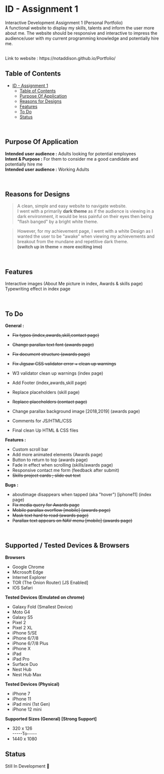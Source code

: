# ID - Assignment 1
Interactive Development Assignment 1 (Personal Portfolio) <br>
 A functional website to display my skills, talents and inform the user more about me. The website should be responsive and interactive to impress the audience/user with my current programming knowledge and potentially hire me.

<br>
Link to website : https://notaddison.github.io/Portfolio/
<br>

## Table of Contents
- [ID - Assignment 1](#id---assignment-1)
  - [Table of Contents](#table-of-contents)
  - [Purpose Of Application](#purpose-of-application)
  - [Reasons for Designs](#reasons-for-designs)
  - [Features](#features)
  - [To Do](#to-do)
  - [Status](#status)

<br>

## Purpose Of Application
<b>Intended user audience :</b> Adults looking for potential employees<br>
<b>Intent & Purpose :</b> For them to consider me a good candidate and potentially hire me <br>
<b>Intended user audience :</b> Working Adults 

<br>


## Reasons for Designs
> A clean, simple and easy website to navigate website. <br>
I went with a primarily <b>dark theme</b> as if the audience is viewing in a dark environment, it would be less painful on their eyes then being "flash banged" by a bright white theme.

>However, for my achievement page, I went with a white Design as I wanted the user to be "awake" when viewing my achievements and breakout from the mundane and repetitive dark theme. <br>
<b>(switch up in theme = more exciting imo)</b>

<br>

## Features
Interactive images (About Me picture in index, Awards & skills page)<br>
Typewriting effect in index page

<br>

## To Do 
<b>General : </b>
- ~~Fix typos (index,awards,skill,contact page)~~
- ~~Change parallax text font (awards page)~~
- ~~Fix document structure (awards page)~~
- ~~Fix Jigsaw CSS validator error + clean up warnings~~
- W3 validator clean up warnings (index page)

- Add Footer (index,awards,skill page)
- Replace placeholders (skill page)
- ~~Replace placeholders (contact page)~~
- Change parallax background image [2018,2019] (awards page)

- Comments for JS/HTML/CSS
- Final clean Up HTML & CSS files

<b>Features :</b>
- Custom scroll bar
- Add more animated elements (Awards page)
- Button to return to top (awards page)
- Fade in effect when scrolling (skills/awards page)
- Responsive contact me form (feedback after submit)
- ~~Skills project cards ; slide out text~~

<b>Bugs :</b>
- aboutimage disappears when tapped (aka "hover") [iphone11] (index page)
- ~~Fix media query for Awards page~~
- ~~Mobile parallax overflow [mobile] (awards page)~~
- ~~Mask text hard to read (awards page)~~
- ~~Parallax text appears on NAV menu [mobile] (awards page)~~
<br>

## Supported / Tested Devices & Browsers
<b>Browsers</b>
- Google Chrome
- Microsoft Edge
- Internet Explorer
- TOR (The Onion Router) [JS Enabled]
- IOS Safari

<b>Tested Devices (Emulated on chrome)</b>
- Galaxy Fold (Smallest Device)
- Moto G4
- Galaxy S5
- Pixel 2
- Pixel 2 XL
- iPhone 5/SE
- iPhone 6/7/8
- iPhone 6/7/8 Plus
- iPhone X
- iPad
- iPad Pro
- Surface Duo
- Nest Hub
- Nest Hub Max

<b>Tested Devices (Physical)</b>
- iPhone 7
- iPhone 11
- iPad mini (1st Gen)
- iPhone 12 mini

<b>Supported Sizes (General) [Strong Support]</b>
- 320 x 126<br>
-----To-----<br>
- 1440 x 1080

## Status
Still In Development 📝